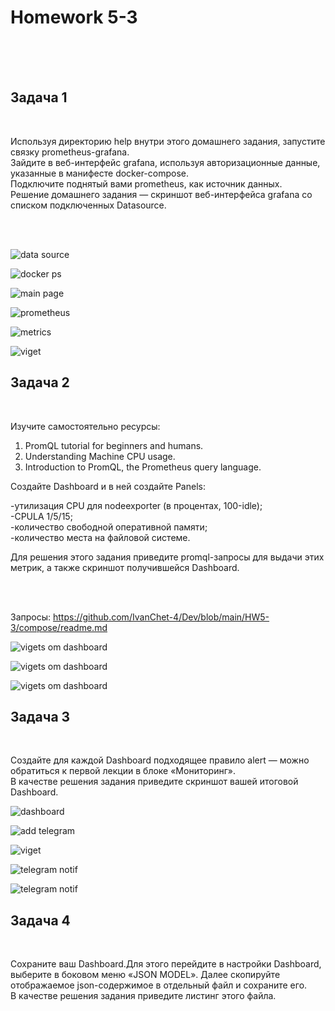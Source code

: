 <h1>Homework 5-3 </h1> <br>
<br>
<br>
<h2>Задача 1</h2><br>

Используя директорию help внутри этого домашнего задания, запустите связку prometheus-grafana.  <br>
Зайдите в веб-интерфейс grafana, используя авторизационные данные, указанные в манифесте docker-compose.  <br>
Подключите поднятый вами prometheus, как источник данных.  <br>
Решение домашнего задания — скриншот веб-интерфейса grafana со списком подключенных Datasource.  <br>
    
 <br><br>

![data source](https://github.com/IvanChet-4/Dev/blob/main/images/Homework%205-3/1.png)

![docker ps](https://github.com/IvanChet-4/Dev/blob/main/images/Homework%205-3/0_0.png)

![main page](https://github.com/IvanChet-4/Dev/blob/main/images/Homework%205-3/0.png)

![prometheus](https://github.com/IvanChet-4/Dev/blob/main/images/Homework%205-3/2.png)

![metrics](https://github.com/IvanChet-4/Dev/blob/main/images/Homework%205-3/3.png)

![viget](https://github.com/IvanChet-4/Dev/blob/main/images/Homework%205-3/4.png)



<h2>Задача 2</h2><br>

Изучите самостоятельно ресурсы:  <br>

1. PromQL tutorial for beginners and humans.  <br>
2. Understanding Machine CPU usage.  <br>
3. Introduction to PromQL, the Prometheus query language.  <br>

Создайте Dashboard и в ней создайте Panels:  <br>

-утилизация CPU для nodeexporter (в процентах, 100-idle);  <br>
-CPULA 1/5/15;  <br>
-количество свободной оперативной памяти;  <br>
-количество места на файловой системе.  <br>

Для решения этого задания приведите promql-запросы для выдачи этих метрик, а также скриншот получившейся Dashboard.  <br>

 <br><br>

Запросы:  https://github.com/IvanChet-4/Dev/blob/main/HW5-3/compose/readme.md

![vigets om dashboard](https://github.com/IvanChet-4/Dev/blob/main/images/Homework%205-3/5.png)

![vigets om dashboard](https://github.com/IvanChet-4/Dev/blob/main/images/Homework%205-3/6.png)

![vigets om dashboard](https://github.com/IvanChet-4/Dev/blob/main/images/Homework%205-3/7.png)


<h2>Задача 3</h2><br>


Создайте для каждой Dashboard подходящее правило alert — можно обратиться к первой лекции в блоке «Мониторинг».  <br>
В качестве решения задания приведите скриншот вашей итоговой Dashboard.  <br>

![dashboard](https://github.com/IvanChet-4/Dev/blob/main/images/Homework%205-3/8.png)

![add telegram](https://github.com/IvanChet-4/Dev/blob/main/images/Homework%205-3/9.png)

![viget](https://github.com/IvanChet-4/Dev/blob/main/images/Homework%205-3/10.png)

![telegram notif](https://github.com/IvanChet-4/Dev/blob/main/images/Homework%205-3/11.jpg)

![telegram notif](https://github.com/IvanChet-4/Dev/blob/main/images/Homework%205-3/12.jpg)

<h2>Задача 4</h2><br>

Сохраните ваш Dashboard.Для этого перейдите в настройки Dashboard, выберите в боковом меню «JSON MODEL». Далее скопируйте отображаемое json-содержимое в отдельный файл и сохраните его.  <br>
В качестве решения задания приведите листинг этого файла.  <br>


